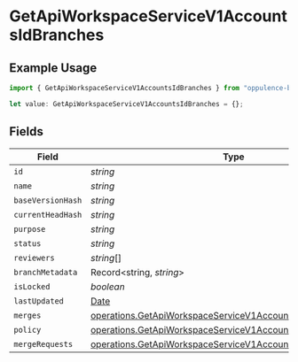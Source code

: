 # GetApiWorkspaceServiceV1AccountsIdBranches

## Example Usage

```typescript
import { GetApiWorkspaceServiceV1AccountsIdBranches } from "oppulence-backend-sdk/models/operations";

let value: GetApiWorkspaceServiceV1AccountsIdBranches = {};
```

## Fields

| Field                                                                                                                                      | Type                                                                                                                                       | Required                                                                                                                                   | Description                                                                                                                                |
| ------------------------------------------------------------------------------------------------------------------------------------------ | ------------------------------------------------------------------------------------------------------------------------------------------ | ------------------------------------------------------------------------------------------------------------------------------------------ | ------------------------------------------------------------------------------------------------------------------------------------------ |
| `id`                                                                                                                                       | *string*                                                                                                                                   | :heavy_minus_sign:                                                                                                                         | N/A                                                                                                                                        |
| `name`                                                                                                                                     | *string*                                                                                                                                   | :heavy_minus_sign:                                                                                                                         | N/A                                                                                                                                        |
| `baseVersionHash`                                                                                                                          | *string*                                                                                                                                   | :heavy_minus_sign:                                                                                                                         | N/A                                                                                                                                        |
| `currentHeadHash`                                                                                                                          | *string*                                                                                                                                   | :heavy_minus_sign:                                                                                                                         | N/A                                                                                                                                        |
| `purpose`                                                                                                                                  | *string*                                                                                                                                   | :heavy_minus_sign:                                                                                                                         | N/A                                                                                                                                        |
| `status`                                                                                                                                   | *string*                                                                                                                                   | :heavy_minus_sign:                                                                                                                         | N/A                                                                                                                                        |
| `reviewers`                                                                                                                                | *string*[]                                                                                                                                 | :heavy_minus_sign:                                                                                                                         | N/A                                                                                                                                        |
| `branchMetadata`                                                                                                                           | Record<string, *string*>                                                                                                                   | :heavy_minus_sign:                                                                                                                         | N/A                                                                                                                                        |
| `isLocked`                                                                                                                                 | *boolean*                                                                                                                                  | :heavy_minus_sign:                                                                                                                         | N/A                                                                                                                                        |
| `lastUpdated`                                                                                                                              | [Date](https://developer.mozilla.org/en-US/docs/Web/JavaScript/Reference/Global_Objects/Date)                                              | :heavy_minus_sign:                                                                                                                         | N/A                                                                                                                                        |
| `merges`                                                                                                                                   | [operations.GetApiWorkspaceServiceV1AccountsIdMerges](../../models/operations/getapiworkspaceservicev1accountsidmerges.md)[]               | :heavy_minus_sign:                                                                                                                         | N/A                                                                                                                                        |
| `policy`                                                                                                                                   | [operations.GetApiWorkspaceServiceV1AccountsIdPolicy](../../models/operations/getapiworkspaceservicev1accountsidpolicy.md)                 | :heavy_minus_sign:                                                                                                                         | N/A                                                                                                                                        |
| `mergeRequests`                                                                                                                            | [operations.GetApiWorkspaceServiceV1AccountsIdMergeRequests](../../models/operations/getapiworkspaceservicev1accountsidmergerequests.md)[] | :heavy_minus_sign:                                                                                                                         | N/A                                                                                                                                        |